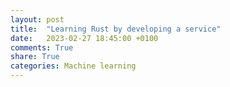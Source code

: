```yaml
---
layout: post
title:  "Learning Rust by developing a service"
date:   2023-02-27 18:45:00 +0100
comments: True
share: True
categories: Machine learning
---
```


